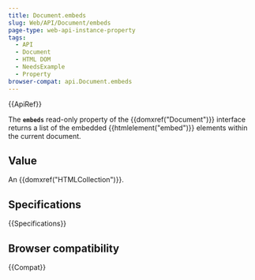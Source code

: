 ```yaml
---
title: Document.embeds
slug: Web/API/Document/embeds
page-type: web-api-instance-property
tags:
  - API
  - Document
  - HTML DOM
  - NeedsExample
  - Property
browser-compat: api.Document.embeds
---
```

{{ApiRef}}

The **`embeds`** read-only property of the
{{domxref("Document")}} interface returns a list of the embedded
{{htmlelement("embed")}} elements within the current document.

## Value

An {{domxref("HTMLCollection")}}.

## Specifications

{{Specifications}}

## Browser compatibility

{{Compat}}
